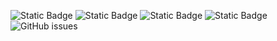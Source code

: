 ![Static Badge](https://img.shields.io/badge/blacklists-60-000000) ![Static Badge](https://img.shields.io/badge/blacklisted-2949160-cc0000) ![Static Badge](https://img.shields.io/badge/whitelisted-2244-00CC00) ![Static Badge](https://img.shields.io/badge/streaming_blacklist-28107-000000) ![GitHub issues](https://img.shields.io/github/issues/fabriziosalmi/blacklists)

